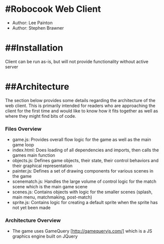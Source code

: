 #Robocook Web Client
====================
* Author: Lee Painton
* Author: Stephen Brawner

##Installation
==============
Client can be run as-is, but will not provide functionality without active server

##Architecture
==============
The section below provides some details regarding the architecture of the web client.  This is primarily intended for readers who are approaching the client for the first time and would like to know how it fits together as well as where they might find bits of code.
### Files Overview
  * game.js: Provides overall flow logic for the game as well as the main game loop
  * index.html: Does loading of all dependencies and imports, then calls the games main function
  * objects.js: Defines game objects, their state, their control behaviors and their graphical representation
  * painter.js: Defines a set of drawing components for various scenes in the game
  * scenematch.js: Handles the large volume of control logic for the match scene which is the main game scene
  * scenes.js: Contains objects with logic for the smaller scenes (splash, main menu, matchmaking, post-match)
  * sprite.js: Contains logic for creating a default sprite when the sprite has not yet been made
### Architecture Overview
  * The game uses GameQuery [http://gamequeryjs.com/] which is a JS graphics engine built on JQuery
